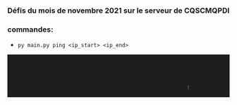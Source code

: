 ### Défis du mois de novembre 2021 sur le serveur de CQSCMQPDI

### commandes:
- `py main.py ping <ip_start> <ip_end>`

![demo](./res/demo.gif)